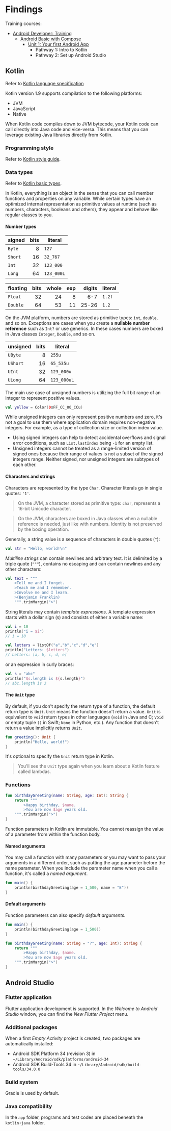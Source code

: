 # Findings

Training courses:

- [Android Developer: Training](https://developer.android.com/courses)
  - [Android Basic with Compose](https://developer.android.com/courses/android-basics-compose/course)
    - [Unit 1: Your first Android App](https://developer.android.com/courses/android-basics-compose/unit-1)
      - Pathway 1: Intro to Kotlin
      - Pathway 2: Set up Android Studio

## Kotlin

Refer to [Kotlin language specification](https://kotlinlang.org/spec/introduction.html)

Kotlin version 1.9 supports compilation to the following platforms:

- JVM
- JavaScript
- Native

When Kotlin code compiles down to JVM bytecode, your Kotlin code can call directly into Java code and vice-versa. This means that you can leverage existing Java libraries directly from Kotlin.

### Programming style

Refer to [Kotlin style guide](https://developer.android.com/kotlin/style-guide).

### Data types

Refer to [Kotlin basic types](https://kotlinlang.org/docs/basic-types.html).

In Kotlin, everything is an object in the sense that you can call member functions and properties on any variable. While certain types have an optimized internal representation as primitive values at runtime (such as numbers, characters, booleans and others), they appear and behave like regular classes to you.

#### Number types

| signed    |  bits | literal    |
|-----------|------:|------------|
| `Byte`    |     8 | `127`      |
| `Short`   |    16 | `32_767`   |
| `Int`     |    32 | `123_000`  |  
| `Long`    |    64 | `123_000L` |

| floating  |  bits | whole |   exp |  digits | literal |
|-----------|------:|------:|------:|--------:|---------|
| `Float`   |    32 |    24 |     8 |     6-7 | `1.2f`  |
| `Double`  |    64 |    53 |    11 |   25-26 | `1.2`   |

On the JVM platform, numbers are stored as primitive types: `int`, `double`, and so on. Exceptions are cases when you create a **nullable number reference** such as `Int?` or use generics. In these cases numbers are boxed in Java classes `Integer`, `Double`, and so on.

| unsigned  |  bits | literal     |
|-----------|------:|-------------|
| `UByte`   |     8 | `255u`      |
| `UShort`  |    16 | `65_535u`   |
| `UInt`    |    32 | `123_000u`  |
| `ULong`   |    64 | `123_000uL` |

The main use case of unsigned numbers is utilizing the full bit range of an integer to represent positive values.

```kotlin
val yellow = Color(0xFF_CC_00_CCu)
```

While unsigned integers can only represent positive numbers and zero, it's not a goal to use them where application domain requires non-negative integers. For example, as a type of collection size or collection index value.

- Using signed integers can help to detect accidental overflows and signal error conditions, such as `List.lastIndex` being `-1` for an empty list.
- Unsigned integers cannot be treated as a range-limited version of signed ones because their range of values is not a subset of the signed integers range. Neither signed, nor unsigned integers are subtypes of each other.

#### Characters and strings

Characters are represented by the type `Char`. Character literals go in single quotes: `'1'`.

> On the JVM, a character stored as primitive type: `char`, represents a 16-bit Unicode character.

> On the JVM, characters are boxed in Java classes when a nullable reference is needed, just like with numbers. Identity is not preserved by the boxing operation.

Generally, a string value is a sequence of characters in double quotes (`"`):

```kotlin
val str = "Hello, world!\n"
```

*Multiline strings* can contain newlines and arbitrary text. It is delimited by a triple quote (`"""`), contains no escaping and can contain newlines and any other characters:

```kotlin
val text = """
    >Tell me and I forget.
    >Teach me and I remember.
    >Involve me and I learn.
    >(Benjamin Franklin)
    """.trimMargin(">")
```

String literals may contain *template expressions*. A template expression starts with a dollar sign (`$`) and consists of either a variable name:

```kotlin
val i = 10
println("i = $i") 
// i = 10

val letters = listOf("a","b","c","d","e")
println("Letters: $letters") 
// Letters: [a, b, c, d, e]
```

or an expression in curly braces:

```kotlin
val s = "abc"
println("$s.length is ${s.length}") 
// abc.length is 3
```

#### The `Unit` type

By default, if you don't specify the return type of a function, the default return type is `Unit`. `Unit` means the function doesn't return a value. `Unit` is equivalent to `void` return types in other languages (`void` in Java and C; `Void` or empty tuple `()` in Swift; `None` in Python, etc.). Any function that doesn't return a value implicitly returns `Unit`.

```kotlin
fun greeting(): Unit {
    println("Hello, world!")
}
```

It's optional to specify the `Unit` return type in Kotlin.

> You'll see the `Unit` type again when you learn about a Kotlin feature called lambdas.

### Functions

```kotlin
fun birthdayGreeting(name: String, age: Int): String {
    return """
    	>Happy birthday, $name.
        >You are now $age years old.
    """.trimMargin(">")
}
```

Function parameters in Kotlin are immutable. You cannot reassign the value of a parameter from within the function body.

#### Named arguments

You may call a function with many parameters or you may want to pass your arguments in a different order, such as putting the age parameter before the name parameter. When you include the parameter name when you call a function, it's called a *named argument*.

```kotlin
fun main() {
    println(birthdayGreeting(age = 1_500, name = "E"))
}
```

#### Default arguments

Function parameters can also specify *default arguments*.

```kotlin
fun main() {
    println(birthdayGreeting(age = 1_500))
}

fun birthdayGreeting(name: String = "?", age: Int): String {
    return """
    	>Happy birthday, $name.
        >You are now $age years old.
    """.trimMargin(">")
}
```

## Android Studio

### Flutter application

Flutter application development is supported. In the *Welcome to Android Studio* window, you can find the *New Flutter Project* menu.

### Additional packages

When a first *Empty Activity* project is created, two packages are automatically installed:

- Android SDK Platform 34 (revision 3) in `~/Library/Android/sdk/platforms/android-34`
- Android SDK Build-Tools 34 in `~/Library/Android/sdk/build-tools/34.0.0`

### Build system

Gradle is used by default.

### Java compatibility

In the `app` folder, programs and test codes are placed beneath the `kotlin+java` folder.
